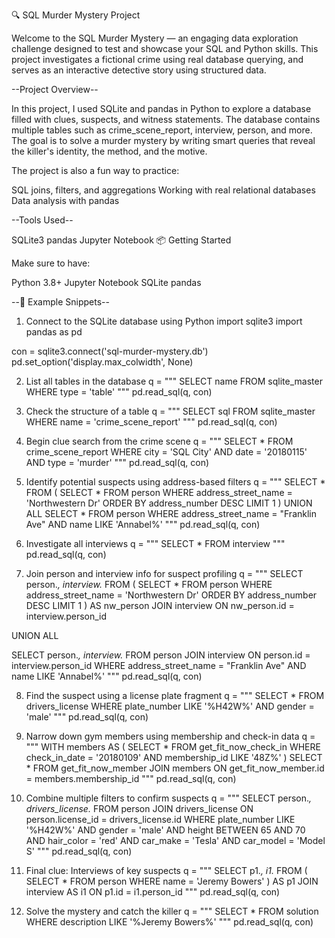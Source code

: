 🔍 SQL Murder Mystery Project

Welcome to the SQL Murder Mystery — an engaging data exploration challenge designed to test and showcase your SQL and Python skills. This project investigates a fictional crime using real database querying, and serves as an interactive detective story using structured data.

--Project Overview--

In this project, I used SQLite and pandas in Python to explore a database filled with clues, suspects, and witness statements. The database contains multiple tables such as crime_scene_report, interview, person, and more. The goal is to solve a murder mystery by writing smart queries that reveal the killer's identity, the method, and the motive.

The project is also a fun way to practice:

SQL joins, filters, and aggregations
Working with real relational databases
Data analysis with pandas

--Tools Used--

SQLite3
pandas
Jupyter Notebook
📦 Getting Started

Make sure to have:

Python 3.8+
Jupyter Notebook
SQLite
pandas

--📂 Example Snippets--

1. Connect to the SQLite database using Python
import sqlite3
import pandas as pd

con = sqlite3.connect('sql-murder-mystery.db')
pd.set_option('display.max_colwidth', None)

2. List all tables in the database
q = """
SELECT name 
FROM sqlite_master
WHERE type = 'table'
"""
pd.read_sql(q, con)

3. Check the structure of a table
q = """
SELECT sql
FROM sqlite_master
WHERE name = 'crime_scene_report'
"""
pd.read_sql(q, con)


4. Begin clue search from the crime scene
q = """
SELECT *
FROM crime_scene_report
WHERE city = 'SQL City' AND date = '20180115' AND type = 'murder'
"""
pd.read_sql(q, con)

5. Identify potential suspects using address-based filters
q = """
SELECT *
FROM
(
  SELECT *
  FROM person
  WHERE address_street_name = 'Northwestern Dr'
  ORDER BY address_number DESC
  LIMIT 1
)
UNION ALL
SELECT *
FROM person 
WHERE address_street_name = "Franklin Ave" AND name LIKE 'Annabel%'
"""
pd.read_sql(q, con)


6. Investigate all interviews
q = """
SELECT *
FROM interview 
"""
pd.read_sql(q, con)


7. Join person and interview info for suspect profiling
q = """
SELECT person.*, interview.*
FROM
(
  SELECT *
  FROM person
  WHERE address_street_name = 'Northwestern Dr'
  ORDER BY address_number DESC
  LIMIT 1
) AS nw_person
JOIN interview ON nw_person.id = interview.person_id

UNION ALL

SELECT person.*, interview.*
FROM person 
JOIN interview ON person.id = interview.person_id
WHERE address_street_name = "Franklin Ave" AND name LIKE 'Annabel%'
"""
pd.read_sql(q, con)


8. Find the suspect using a license plate fragment
q = """
SELECT * 
FROM drivers_license
WHERE plate_number LIKE '%H42W%' AND gender = 'male'
"""
pd.read_sql(q, con)


9. Narrow down gym members using membership and check-in data
q = """
WITH members AS (
  SELECT * 
  FROM get_fit_now_check_in
  WHERE check_in_date = '20180109' AND membership_id LIKE '48Z%'
)
SELECT *
FROM get_fit_now_member
JOIN members ON get_fit_now_member.id = members.membership_id
"""
pd.read_sql(q, con)


10. Combine multiple filters to confirm suspects
q = """
SELECT person.*, drivers_license.*
FROM person
JOIN drivers_license ON person.license_id = drivers_license.id
WHERE plate_number LIKE '%H42W%' AND gender = 'male'
  AND height BETWEEN 65 AND 70
  AND hair_color = 'red'
  AND car_make = 'Tesla'
  AND car_model = 'Model S'
"""
pd.read_sql(q, con)


11. Final clue: Interviews of key suspects
q = """
SELECT p1.*, i1.*
FROM (
    SELECT *
    FROM person
    WHERE name = 'Jeremy Bowers'
) AS p1
JOIN interview AS i1 ON p1.id = i1.person_id
"""
pd.read_sql(q, con)


12. Solve the mystery and catch the killer
q = """
SELECT *
FROM solution
WHERE description LIKE '%Jeremy Bowers%'
"""
pd.read_sql(q, con)
